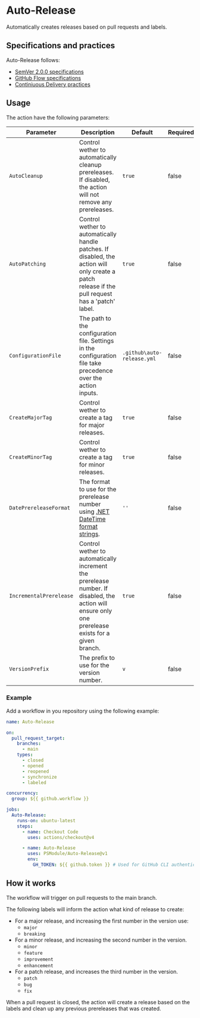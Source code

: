 # Auto-Release

Automatically creates releases based on pull requests and labels.

## Specifications and practices

Auto-Release follows:

- [SemVer 2.0.0 specifications](https://semver.org)
- [GitHub Flow specifications](https://docs.github.com/en/get-started/using-github/github-flow)
- [Continiuous Delivery practices](https://en.wikipedia.org/wiki/Continuous_delivery)

## Usage

The action have the following parameters:

| Parameter | Description | Default | Required |
| --- | --- | --- | --- |
| `AutoCleanup`| Control wether to automatically cleanup prereleases. If disabled, the action will not remove any prereleases. | `true` | false |
| `AutoPatching` | Control wether to automatically handle patches. If disabled, the action will only create a patch release if the pull request has a 'patch' label. | `true` | false |
| `ConfigurationFile` | The path to the configuration file. Settings in the configuration file take precedence over the action inputs. | `.github\auto-release.yml` | false |
| `CreateMajorTag` | Control wether to create a tag for major releases. | `true` | false |
| `CreateMinorTag` | Control wether to create a tag for minor releases. | `true` | false |
| `DatePrereleaseFormat` | The format to use for the prerelease number using [.NET DateTime format strings](https://learn.microsoft.com/en-us/dotnet/standard/base-types/standard-date-and-time-format-strings). | `''` | false |
| `IncrementalPrerelease` | Control wether to automatically increment the prerelease number. If disabled, the action will ensure only one prerelease exists for a given branch. | `true` | false |
| `VersionPrefix` | The prefix to use for the version number. | `v` | false |

### Example
Add a workflow in you repository using the following example:

```yaml
name: Auto-Release

on:
  pull_request_target:
    branches:
      - main
    types:
      - closed
      - opened
      - reopened
      - synchronize
      - labeled

concurrency:
  group: ${{ github.workflow }}

jobs:
  Auto-Release:
    runs-on: ubuntu-latest
    steps:
      - name: Checkout Code
        uses: actions/checkout@v4

      - name: Auto-Release
        uses: PSModule/Auto-Release@v1
        env:
          GH_TOKEN: ${{ github.token }} # Used for GitHub CLI authentication
```

## How it works

The workflow will trigger on pull requests to the main branch.

The following labels will inform the action what kind of release to create:
- For a major release, and increasing the first number in the version use:
  - `major`
  - `breaking`
- For a minor release, and increasing the second number in the version.
  - `minor`
  - `feature`
  - `improvement`
  - `enhancement`
- For a patch release, and increases the third number in the version.
  - `patch`
  - `bug`
  - `fix`

When a pull request is closed, the action will create a release based on the labels and clean up any previous prereleases that was created.

